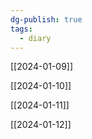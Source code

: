 ```yaml
---
dg-publish: true
tags:
  - diary
---
```


[[2024-01-09]]

[[2024-01-10]]

[[2024-01-11]]

[[2024-01-12]]
